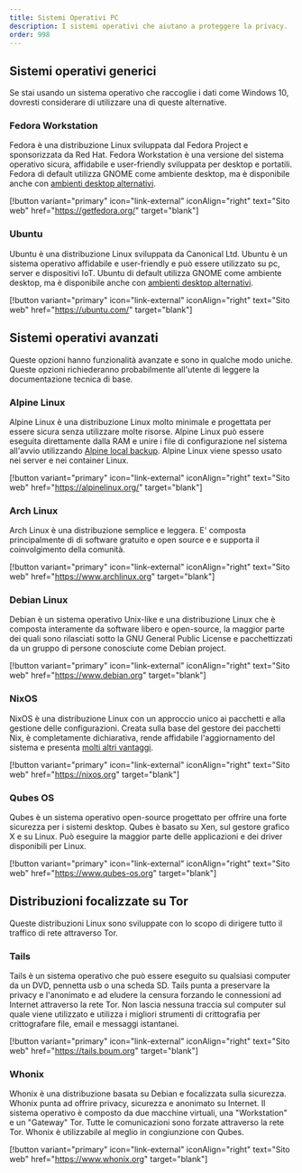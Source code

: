 ```yaml
---
title: Sistemi Operativi PC
description: I sistemi operativi che aiutano a proteggere la privacy.
order: 998
---
```


## Sistemi operativi generici

Se stai usando un sistema operativo che raccoglie i dati come Windows 10, dovresti considerare di utilizzare una di queste alternative.

### Fedora Workstation

Fedora è una distribuzione Linux sviluppata dal Fedora Project e sponsorizzata da Red Hat. Fedora Workstation è una versione del sistema operativo sicura, affidabile e user-friendly sviluppata per desktop e portatili. Fedora di default utilizza GNOME come ambiente desktop, ma è disponibile anche con <a href="https://spins.fedoraproject.org/" target="_blank">ambienti desktop alternativi</a>.

[!button variant="primary" icon="link-external" iconAlign="right" text="Sito web" href="https://getfedora.org/" target="blank"]

### Ubuntu

Ubuntu è una distribuzione Linux sviluppata da Canonical Ltd. Ubuntu è un sistema operativo affidabile e user-friendly e può essere utilizzato su pc, server e dispositivi IoT. Ubuntu di default utilizza GNOME come ambiente desktop, ma è disponibile anche con <a href="https://ubuntu.com/download/flavours" target="_blank">ambienti desktop alternativi</a>.

[!button variant="primary" icon="link-external" iconAlign="right" text="Sito web" href="https://ubuntu.com/" target="blank"]

## Sistemi operativi avanzati

Queste opzioni hanno funzionalità avanzate e sono in qualche modo uniche. Queste opzioni richiederanno probabilmente all'utente di leggere la documentazione tecnica di base.

### Alpine Linux

Alpine Linux è una distribuzione Linux molto minimale e progettata per essere sicura senza utilizzare molte risorse. Alpine Linux può essere eseguita direttamente dalla RAM e unire i file di configurazione nel sistema all'avvio utilizzando <a href="https://wiki.alpinelinux.org/wiki/Alpine_local_backup" target="_blank">Alpine local backup</a>. Alpine Linux viene spesso usato nei server e nei container Linux.

[!button variant="primary" icon="link-external" iconAlign="right" text="Sito web" href="https://alpinelinux.org/" target="blank"]

### Arch Linux

Arch Linux è una distribuzione semplice e leggera. E' composta principalmente di di software gratuito e open source e e supporta il coinvolgimento della comunità.

[!button variant="primary" icon="link-external" iconAlign="right" text="Sito web" href="https://www.archlinux.org" target="blank"]

### Debian Linux

Debian è un sistema operativo Unix-like e una distribuzione Linux che è composta interamente da software libero e open-source, la maggior parte dei quali sono rilasciati sotto la GNU General Public License e pacchettizzati da un gruppo di persone conosciute come Debian project.

[!button variant="primary" icon="link-external" iconAlign="right" text="Sito web" href="https://www.debian.org" target="blank"]

### NixOS

NixOS è una distribuzione Linux con un approccio unico ai pacchetti e alla gestione delle configurazioni. Creata sulla base del gestore dei pacchetti Nix, è completamente dichiarativa, rende affidabile l'aggiornamento del sistema e presenta <a href="https://nixos.org/features.html" target="_blank">molti altri vantaggi</a>.

[!button variant="primary" icon="link-external" iconAlign="right" text="Sito web" href="https://nixos.org" target="blank"]

### Qubes OS

Qubes è un sistema operativo open-source progettato per offrire una forte sicurezza per i sistemi desktop. Qubes è basato su Xen, sul gestore grafico X e su Linux. Può eseguire la maggior parte delle applicazioni e dei driver disponibili per Linux.

[!button variant="primary" icon="link-external" iconAlign="right" text="Sito web" href="https://www.qubes-os.org" target="blank"]

## Distribuzioni focalizzate su Tor

Queste distribuzioni Linux sono sviluppate con lo scopo di dirigere tutto il traffico di rete attraverso Tor.

### Tails

Tails è un sistema operativo che può essere eseguito su qualsiasi computer da un DVD, pennetta usb o una scheda SD. Tails punta a preservare la privacy e l'anonimato e ad eludere la censura forzando le connessioni ad Internet attraverso la rete Tor. Non lascia nessuna traccia sul computer sul quale viene utilizzato e utilizza i migliori strumenti di crittografia per crittografare file, email e messaggi istantanei.

[!button variant="primary" icon="link-external" iconAlign="right" text="Sito web" href="https://tails.boum.org" target="blank"]

### Whonix

Whonix è una distribuzione basata su Debian e focalizzata sulla sicurezza. Whonix punta ad offrire privacy, sicurezza e anonimato su Internet. Il sistema operativo è composto da due macchine virtuali, una "Workstation" e un "Gateway" Tor. Tutte le comunicazioni sono forzate attraverso la rete Tor. Whonix è utilizzabile al meglio in congiunzione con Qubes.

[!button variant="primary" icon="link-external" iconAlign="right" text="Sito web" href="https://www.whonix.org" target="blank"]
